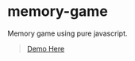 # memory-game
Memory game using pure javascript.

> [Demo Here](https://bettaibi-memory-game.netlify.app)
